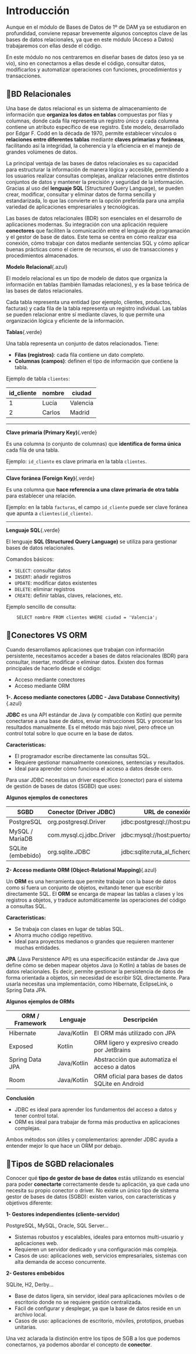 # Introducción

Aunque en el módulo de Bases de Datos de 1º de DAM ya se estudiaron en profundidad, conviene repasar brevemente algunos conceptos clave de las bases de datos relacionales, ya que en este módulo (Acceso a Datos) trabajaremos con ellas desde el código.

En este módulo no nos centraremos en diseñar bases de datos (eso ya se vio), sino en conectarnos a ellas desde el código, consultar datos, modificarlos y automatizar operaciones con funciones, procedimientos y transacciones.

## 🔹BD Relacionales

Una base de datos relacional es un sistema de almacenamiento de información que **organiza los datos en tablas** compuestas por filas y columnas, donde cada fila representa un registro único y cada columna contiene un atributo específico de ese registro. Este modelo, desarrollado por Edgar F. Codd en la década de 1970, permite establecer vínculos o **relaciones entre diferentes tablas** mediante **claves primarias y foráneas**, facilitando así la integridad, la coherencia y la eficiencia en el manejo de grandes volúmenes de datos.

La principal ventaja de las bases de datos relacionales es su capacidad para estructurar la información de manera lógica y accesible, permitiendo a los usuarios realizar consultas complejas, analizar relaciones entre distintos conjuntos de datos y mantener la precisión y seguridad de la información. Gracias al uso del **lenguaje SQL** (Structured Query Language), se pueden crear, modificar, consultar y eliminar datos de forma sencilla y estandarizada, lo que las convierte en la opción preferida para una amplia variedad de aplicaciones empresariales y tecnológicas.


Las bases de datos relacionales (BDR) son esenciales en el desarrollo de aplicaciones modernas. Su integración con una aplicación requiere **conectores** que faciliten la comunicación entre el lenguaje de programación y el gestor de base de datos. Este tema se centra en cómo realizar esa conexión, cómo trabajar con datos mediante sentencias SQL y cómo aplicar buenas prácticas como el cierre de recursos, el uso de transacciones y procedimientos almacenados.

**Modelo Relacional**{.azul}

El modelo relacional es un tipo de modelo de datos que organiza la información en tablas (también llamadas relaciones), y es la base teórica de las bases de datos relacionales.

Cada tabla representa una entidad (por ejemplo, clientes, productos, facturas) y cada fila de la tabla representa un registro individual. Las tablas se pueden relacionar entre sí mediante claves, lo que permite una organización lógica y eficiente de la información.


**Tablas**{.verde}

Una tabla representa un conjunto de datos relacionados. Tiene:

- **Filas (registros)**: cada fila contiene un dato completo.
- **Columnas (campos)**: definen el tipo de información que contiene la tabla.

Ejemplo de tabla `clientes`:

| id_cliente | nombre   | ciudad     |
|------------|----------|------------|
| 1          | Lucía    | Valencia   |
| 2          | Carlos   | Madrid     |

---

**Clave primaria (Primary Key)**{.verde}

Es una columna (o conjunto de columnas) que **identifica de forma única** cada fila de una tabla.

Ejemplo: `id_cliente` es clave primaria en la tabla `clientes`.

---

**Clave foránea (Foreign Key)**{.verde}

Es una columna que **hace referencia a una clave primaria de otra tabla** para establecer una relación.

Ejemplo: en la tabla `facturas`, el campo `id_cliente` puede ser clave foránea que apunta a `clientes(id_cliente)`.

---

**Lenguaje SQL**{.verde}

El lenguaje **SQL (Structured Query Language)** se utiliza para gestionar bases de datos relacionales.

Comandos básicos:

- `SELECT`: consultar datos
- `INSERT`: añadir registros
- `UPDATE`: modificar datos existentes
- `DELETE`: eliminar registros
- `CREATE`: definir tablas, claves, relaciones, etc.

Ejemplo sencillo de consulta:

        SELECT nombre FROM clientes WHERE ciudad = 'Valencia';


## 🔹Conectores VS ORM

Cuando desarrollamos aplicaciones que trabajan con información persistente, necesitamos acceder a bases de datos relacionales (BDR) para consultar, insertar, modificar o eliminar datos. Existen dos formas principales de hacerlo desde el código:

- Acceso mediante conectores
-  Acceso mediante ORM

**1-. Acceso mediante conectores (JDBC - Java Database Connectivity)**{.azul}

**JDBC** es una API estándar de Java (y compatible con Kotlin) que permite conectarse a una base de datos, enviar instrucciones SQL y procesar los resultados manualmente. Es el método más bajo nivel, pero ofrece un control total sobre lo que ocurre en la base de datos.

**Características:**  

 - El programador escribe directamente las consultas SQL.
 - Requiere gestionar manualmente conexiones, sentencias y resultados.
 - Ideal para aprender cómo funciona el acceso a datos desde cero.

Para usar JDBC necesitas un driver específico (conector) para el sistema de gestión de bases de datos (SGBD) que uses:

**Algunos ejemplos de conectores**

SGBD|	Conector (Driver JDBC)|	URL de conexión típica
----|-------------------------|-----------------------
PostgreSQL|	org.postgresql.Driver| jdbc:postgresql://host:puerto/basedatos
MySQL / MariaDB|	com.mysql.cj.jdbc.Driver| jdbc:mysql://host:puerto/basedatos
SQLite (embebido)|	org.sqlite.JDBC	|jdbc:sqlite:ruta_al_fichero.db

**2- Acceso mediante ORM (Object-Relational Mapping)**{.azul}

Un **ORM** es una herramienta que permite trabajar con la base de datos como si fuera un conjunto de objetos, evitando tener que escribir directamente SQL. El **ORM** se encarga de mapear las tablas a clases y los registros a objetos, y traduce automáticamente las operaciones del código a consultas SQL.

**Características:**  

 - Se trabaja con clases en lugar de tablas SQL.
 - Ahorra mucho código repetitivo.
 - Ideal para proyectos medianos o grandes que requieren mantener muchas entidades.


**JPA** (Java Persistence API) es una especificación estándar de Java que define cómo se deben mapear objetos Java (o Kotlin) a tablas de bases de datos relacionales. Es decir, permite gestionar la persistencia de datos de forma orientada a objetos, sin necesidad de escribir SQL directamente. Para usarla necesitas una implementación, como Hibernate, EclipseLink, o Spring Data JPA.


**Algunos ejemplos de ORMs**

ORM / Framework|	Lenguaje|	Descripción
---------------|---------|-----------------
Hibernate|	Java/Kotlin|	El ORM más utilizado con JPA
Exposed|	Kotlin|	ORM ligero y expresivo creado por JetBrains
Spring Data JPA|	Java/Kotlin|	Abstracción que automatiza el acceso a datos
Room|	Java/Kotlin|	ORM oficial para bases de datos SQLite en Android    


**Conclusión**

- JDBC es ideal para aprender los fundamentos del acceso a datos y tener control total.
- ORM es ideal para trabajar de forma más productiva en aplicaciones complejas.

Ambos métodos son útiles y complementarios: aprender JDBC ayuda a entender mejor lo que hace un ORM por debajo.

## 🔹Tipos de SGBD relacionales

Conocer qué **tipo de gestor de base de datos** estás utilizando es esencial para poder **conectarte** correctamente desde tu aplicación, ya que cada uno necesita su propio conector o driver. No existe un único tipo de sistema gestor de bases de datos (SGBD): existen varios, con características y objetivos diferente:

**1- Gestores independientes (cliente-servidor)**

PostgreSQL, MySQL, Oracle, SQL Server...

- Sistemas robustos y escalables, ideales para entornos multi-usuario y aplicaciones web.
- Requieren un servidor dedicado y una configuración más compleja.
- Casos de uso: aplicaciones web, servicios empresariales, sistemas con alta demanda de acceso concurrente.
  
  
**2- Gestores embebidos**

SQLite, H2, Derby...

- Base de datos ligera, sin servidor, ideal para aplicaciones móviles o de escritorio donde no se requiere gestión centralizada.
- Fácil de configurar y desplegar, ya que la base de datos reside en un archivo local.
- Casos de uso: aplicaciones de escritorio, móviles, prototipos, pruebas unitarias.

Una vez aclarada la distinción entre los tipos de SGB a los que podemos conectarnos, ya podemos abordar el concepto de **conector**.





